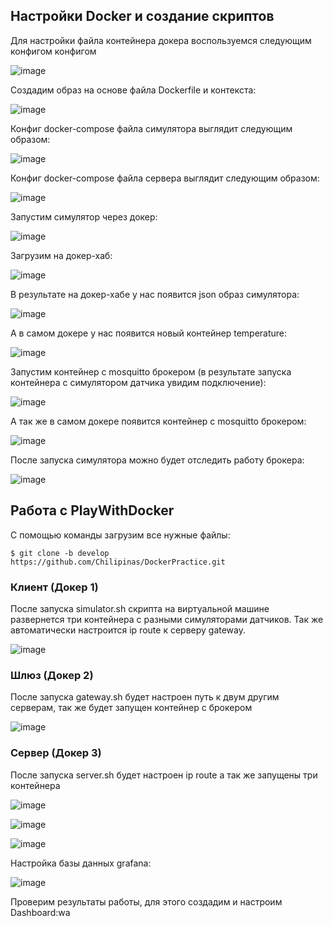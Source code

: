 ## Настройки Docker и создание скриптов
Для настройки файла контейнера докера воспользуемся следующим конфигом конфигом

![image](assets/images/img.png)

Cоздадим образ на основе файла Dockerfile и контекста:

![image](assets/images/img_1.png)

Конфиг docker-compose файла симулятора выглядит следующим образом:

![image](assets/images/img_4.png)

Конфиг docker-compose файла сервера выглядит следующим образом:

![image](assets/images/img_5.png)

Запустим симулятор через докер:

![image](assets/images/img_6.png)

Загрузим на докер-хаб:

![image](assets/images/img_7.png)

В результате на докер-хабе у нас появится json образ симулятора:

![image](assets/images/img_8.png)

А в самом докере у нас появится новый контейнер temperature:

![image](assets/images/img_9.png)

Запустим контейнер с mosquitto брокером (в результате запуска контейнера с симулятором датчика увидим подключение):

![image](assets/images/img_2.png)

А так же в самом докере появится контейнер с mosquitto брокером:

![image](assets/images/img_12.png)

После запуска симулятора можно будет отследить работу брокера:

![image](assets/images/img_10.png)

## Работа с PlayWithDocker

С помощью команды загрузим все нужные файлы:

```shell
$ git clone -b develop https://github.com/Chilipinas/DockerPractice.git
```
### Клиент (Докер 1)
После запуска simulator.sh скрипта на виртуальной машине развернется три контейнера с разными симуляторами датчиков. Так же автоматически настроится ip route к серверу gateway.

![image](assets/images/img_11.png)

### Шлюз (Докер 2)
После запуска gateway.sh будет настроен путь к двум другим серверам, так же будет запущен контейнер с брокером

![image](assets/images/img_13.png)

### Сервер (Докер 3)
После запуска server.sh будет настроен ip route а так же запущены три контейнера

![image](assets/images/img_14.png)

![image](assets/images/img_15.png)

![image](assets/images/img_16.png)

Настройка базы данных grafana:

![image](assets/images/img_17.png)

Проверим результаты работы, для этого создадим и настроим Dashboard:wa